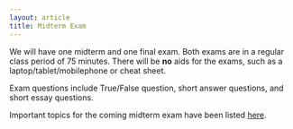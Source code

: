 ```yaml
---
layout: article
title: Midterm Exam
---
```


We will have one midterm and one final exam. Both exams are in a regular class period of 75 minutes. There will be **no** aids for the exams, such as a laptop/tablet/mobilephone or cheat sheet.

Exam questions include True/False question, short answer questions, and short essay questions. 

Important topics for the coming midterm exam have been listed [here]({{site.baseurl}}/midterm-list.html).  




